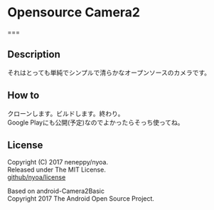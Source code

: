 # Opensource Camera2
===

## Description
それはとっても単純でシンプルで清らかなオープンソースのカメラです。

## How to
クローンします。ビルドします。終わり。  
Google Playにも公開(予定)なのでよかったらそっち使ってね。

## License
Copyright (C) 2017 neneppy/nyoa.  
Released under The MIT License.  
[github/nyoa/license](https://github.com/nyoa/license)  

Based on android-Camera2Basic  
Copyright 2017 The Android Open Source Project.
